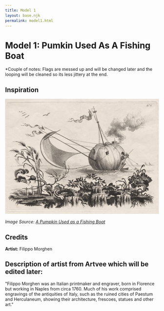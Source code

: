 ```yaml
---
title: Model 1
layout: base.njk
permalink: model1.html
---
```


# Model 1: Pumkin Used As A Fishing Boat
*Couple of notes: Flags are messed up and will be changed later and the looping will be cleaned so its less jittery at the end.

<canvas id="modelCanvas"></canvas>

<script type="module">
  import { initModel } from '../../js/model-viewer.js';
  initModel();
</script>

## Inspiration

![Pumpkin Boat](../../assets/pumpkin-boat.jpg)

*Image Source: [A Pumpkin Used as a Fishing Boat](https://artvee.com/dl/a-pumpkin-used-as-a-fishing-boat/)*

## Credits

**Artist:** Filippo Morghen

## Description of artist from Artvee which will be edited later: 

"Filippo Morghen was an Italian printmaker and engraver, born in Florence but working in Naples from circa 1760. Much of his work comprised engravings of the antiquities of Italy, such as the ruined cities of Paestum and Herculaneum, showing their architecture, frescoes, statues and other art."


